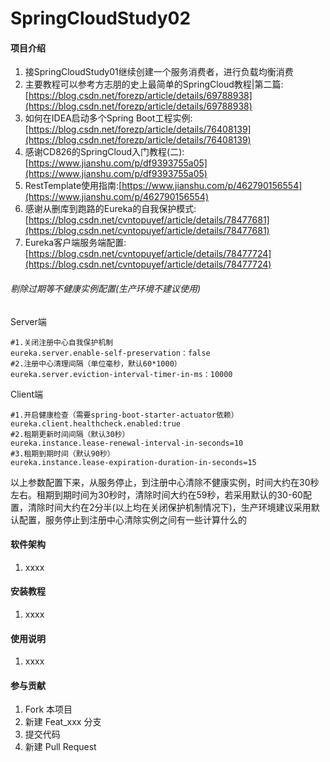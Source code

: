 # SpringCloudStudy02

#### 项目介绍

1. 接SpringCloudStudy01继续创建一个服务消费者，进行负载均衡消费
2. 主要教程可以参考方志朋的史上最简单的SpringCloud教程|第二篇:[https://blog.csdn.net/forezp/article/details/69788938](https://blog.csdn.net/forezp/article/details/69788938)
3. 如何在IDEA启动多个Spring Boot工程实例:[https://blog.csdn.net/forezp/article/details/76408139](https://blog.csdn.net/forezp/article/details/76408139)
4. 感谢CD826的SpringCloud入门教程(二):[https://www.jianshu.com/p/df9393755a05](https://www.jianshu.com/p/df9393755a05)
5. RestTemplate使用指南:[https://www.jianshu.com/p/462790156554](https://www.jianshu.com/p/462790156554)
6. 感谢从删库到跑路的Eureka的自我保护模式:[https://blog.csdn.net/cvntopuyef/article/details/78477681](https://blog.csdn.net/cvntopuyef/article/details/78477681)
7. Eureka客户端服务端配置:[https://blog.csdn.net/cvntopuyef/article/details/78477724](https://blog.csdn.net/cvntopuyef/article/details/78477724)

###### 剔除过期等不健康实例配置(生产环境不建议使用)

Server端
````
#1.关闭注册中心自我保护机制
eureka.server.enable-self-preservation：false
#2.注册中心清理间隔（单位毫秒，默认60*1000）
eureka.server.eviction-interval-timer-in-ms：10000
````

Client端
````
#1.开启健康检查（需要spring-boot-starter-actuator依赖）
eureka.client.healthcheck.enabled:true
#2.租期更新时间间隔（默认30秒）
eureka.instance.lease-renewal-interval-in-seconds=10
#3.租期到期时间（默认90秒）
eureka.instance.lease-expiration-duration-in-seconds=15
````

以上参数配置下来，从服务停止，到注册中心清除不健康实例，时间大约在30秒左右。租期到期时间为30秒时，清除时间大约在59秒，若采用默认的30-60配置，清除时间大约在2分半(以上均在关闭保护机制情况下)，生产环境建议采用默认配置，服务停止到注册中心清除实例之间有一些计算什么的

#### 软件架构

1. xxxx

#### 安装教程

1. xxxx

#### 使用说明

1. xxxx

#### 参与贡献

1. Fork 本项目
2. 新建 Feat_xxx 分支
3. 提交代码
4. 新建 Pull Request

